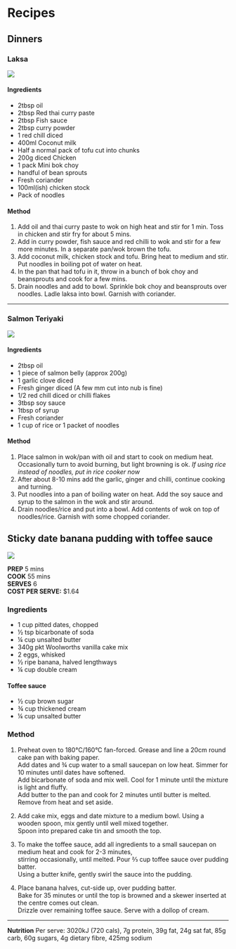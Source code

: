 
# Recipes

## Dinners

### Laksa
![](Images/laksa.jpeg)
#### Ingredients
- 2tbsp oil
- 2tbsp Red thai curry paste
- 2tbsp Fish sauce
- 2tbsp curry powder
- 1 red chill diced
- 400ml Coconut milk
- Half a normal pack of tofu cut into chunks
- 200g diced Chicken
- 1 pack Mini bok choy
- handful of bean sprouts
- Fresh coriander
- 100ml(ish) chicken stock
- Pack of noodles

#### Method 
1. Add oil and thai curry paste to wok on high heat and stir for 1 min. Toss in chicken and stir fry for about 5 mins. 
2. Add in curry powder, fish sauce and red chilli to wok and stir for a few more minutes. In a separate pan/wok brown the tofu.
3. Add coconut milk, chicken stock and tofu. Bring heat to medium and stir. Put noodles in boiling pot of water on heat.
4. In the pan that had tofu in it, throw in a bunch of bok choy and beansprouts and cook for a few mins.
5. Drain noodles and add to bowl. Sprinkle bok choy and beansprouts over noodles. Ladle laksa into bowl. Garnish with coriander.

_____
### Salmon Teriyaki
![](Images/salmon-teriyaki.jpeg)

#### Ingredients
- 2tbsp oil
- 1 piece of salmon belly (approx 200g)
- 1 garlic clove diced
- Fresh ginger diced (A few mm cut into nub is fine)
- 1/2 red chill diced or chilli flakes 
- 3tbsp soy sauce
- 1tbsp of syrup
- Fresh coriander
- 1 cup of rice or 1 packet of noodles

#### Method 
1. Place salmon in wok/pan with oil and start to cook on medium heat. Occasionally turn to avoid burning, but light browning is ok. _If using rice instead of noodles, put in rice cooker now_
2. After about 8-10 mins add the garlic, ginger and chilli, continue cooking and turning.
3. Put noodles into a pan of boiling water on heat. Add the soy sauce and syrup to the salmon in the wok and stir around.
4. Drain noodles/rice and put into a bowl. Add contents of wok on top of noodles/rice. Garnish with some chopped coriander.


## Sticky date banana pudding with toffee sauce
![](Images/sticky-date.jpeg)

**PREP** 5 mins  
**COOK** 55 mins  
**SERVES** 6  
**COST PER SERVE:** $1.64

### Ingredients
- 1 cup pitted dates, chopped  
- ½ tsp bicarbonate of soda  
- ¼ cup unsalted butter  
- 340g pkt Woolworths vanilla cake mix  
- 2 eggs, whisked  
- ½ ripe banana, halved lengthways  
- ¼ cup double cream  

#### Toffee sauce
- ½ cup brown sugar  
- ¾ cup thickened cream  
- ¼ cup unsalted butter

### Method
1. Preheat oven to 180°C/160°C fan-forced. Grease and line a 20cm round cake pan with baking paper.  
   Add dates and ¾ cup water to a small saucepan on low heat. Simmer for 10 minutes until dates have softened.  
   Add bicarbonate of soda and mix well. Cool for 1 minute until the mixture is light and fluffy.  
   Add butter to the pan and cook for 2 minutes until butter is melted. Remove from heat and set aside.

2. Add cake mix, eggs and date mixture to a medium bowl. Using a wooden spoon, mix gently until well mixed together.  
   Spoon into prepared cake tin and smooth the top.

3. To make the toffee sauce, add all ingredients to a small saucepan on medium heat and cook for 2-3 minutes,  
   stirring occasionally, until melted. Pour ⅔ cup toffee sauce over pudding batter.  
   Using a butter knife, gently swirl the sauce into the pudding.

4. Place banana halves, cut-side up, over pudding batter.  
   Bake for 35 minutes or until the top is browned and a skewer inserted at the centre comes out clean.  
   Drizzle over remaining toffee sauce. Serve with a dollop of cream.

---

**Nutrition** Per serve: 3020kJ (720 cals), 7g protein, 39g fat, 24g sat fat, 85g carb, 60g sugars, 4g dietary fibre, 425mg sodium  
